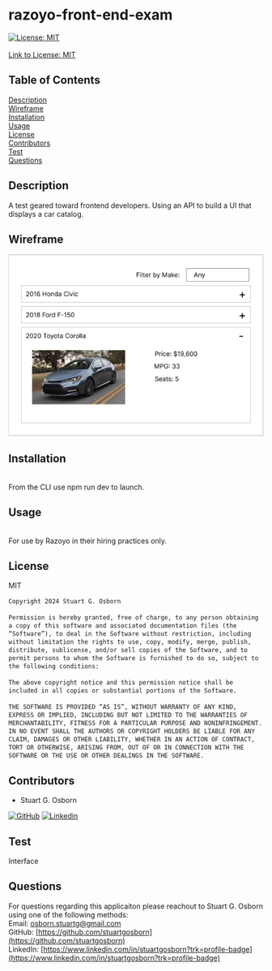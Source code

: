 
  # razoyo-front-end-exam  
       
  [![License: MIT](https://img.shields.io/badge/License-MIT-yellow.svg)](https://opensource.org/licenses/MIT) <br>  
  [Link to License: MIT](https://opensource.org/licenses/MIT)

  ## Table of Contents
  [Description](#description)  
  [Wireframe](#wireframe)  
  [Installation](#installation)  
  [Usage](#usage)  
  [License](#license)  
  [Contributors](#contributors)  
  [Test](#test)  
  [Questions](#questions)  

  ## Description 
  <a name='description'></a> 
  A test geared toward frontend developers. Using an API to build a UI that displays a car catalog.  

  ## Wireframe
  <a name='wireframe'></a>

  ![alt text](image.png)

  ## Installation
  <a name='installation'></a>   
  From the CLI use npm run dev to launch.  

  ## Usage
  <a name='usage'></a>   
  For use by Razoyo in their hiring practices only.   

  ## License  
  <a name='license'></a> 
  MIT  

  
    Copyright 2024 Stuart G. Osborn

    Permission is hereby granted, free of charge, to any person obtaining a copy of this software and associated documentation files (the “Software”), to deal in the Software without restriction, including without limitation the rights to use, copy, modify, merge, publish, distribute, sublicense, and/or sell copies of the Software, and to permit persons to whom the Software is furnished to do so, subject to the following conditions:

    The above copyright notice and this permission notice shall be included in all copies or substantial portions of the Software.

    THE SOFTWARE IS PROVIDED “AS IS”, WITHOUT WARRANTY OF ANY KIND, EXPRESS OR IMPLIED, INCLUDING BUT NOT LIMITED TO THE WARRANTIES OF MERCHANTABILITY, FITNESS FOR A PARTICULAR PURPOSE AND NONINFRINGEMENT. IN NO EVENT SHALL THE AUTHORS OR COPYRIGHT HOLDERS BE LIABLE FOR ANY CLAIM, DAMAGES OR OTHER LIABILITY, WHETHER IN AN ACTION OF CONTRACT, TORT OR OTHERWISE, ARISING FROM, OUT OF OR IN CONNECTION WITH THE SOFTWARE OR THE USE OR OTHER DEALINGS IN THE SOFTWARE.
      

  ## Contributors  
  <a name='contributors'></a> 
  - Stuart G. Osborn  
  
  [![GitHub](https://img.shields.io/badge/GitHub-My_Profile-pink?style=for-the-badge&logo=github)](https://github.com/stuartgosborn)
    [![Linkedin](https://img.shields.io/badge/LinkedIn-My_Profile-blue?style=for-the-badge&logo=linkedin&logoColor=white)](https://www.linkedin.com/in/stuartgosborn?trk=profile-badge)

  ## Test  
  <a name='test'></a> 
  Interface  

  ## Questions  
  <a name='questions'></a> 
  For questions regarding this applicaiton please reachout to Stuart G. Osborn using one of the following methods:  
  Email: osborn.stuartg@gmail.com  
  GitHub: [https://github.com/stuartgosborn](https://github.com/stuartgosborn)    
  LinkedIn: [https://www.linkedin.com/in/stuartgosborn?trk=profile-badge](https://www.linkedin.com/in/stuartgosborn?trk=profile-badge)
  